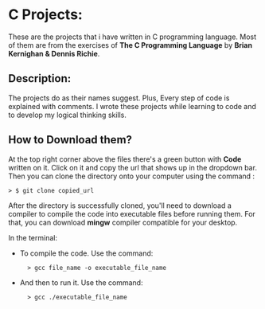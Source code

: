 # C Projects:

These are the projects that i have written in C programming language. Most of them are from the exercises of **The C Programming Language** by **Brian Kernighan & Dennis Richie**.

## Description:

The projects do as their names suggest. Plus, Every step of code is explained with comments.
I wrote these projects while learning to code and to develop my logical thinking skills.

## How to Download them?

At the top right corner above the files there's a green button with **Code** written on it. Click on it and copy the url that shows up in the dropdown bar.
Then you can clone the directory onto your computer using the command :

    > $ git clone copied_url

After the directory is successfully cloned, you'll need to download a compiler to compile the code into executable files before running them. For that, you can download **mingw** compiler compatible for your desktop. 

In the terminal:

+ To compile the code. Use the command:

        > gcc file_name -o executable_file_name

+ And then to run it. Use the command:

        > gcc ./executable_file_name